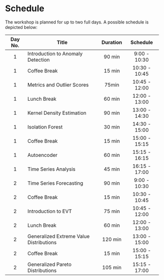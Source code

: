 # Schedule 

The workshop is planned for up to two full days. A possible schedule is depicted below:  

|Day No.|Title |Duration|Schedule|
|:------:|-----|:------:|:------:|
| 1| Introduction to Anomaly Detection| 90 min|9:00 - 10:30|
| 1| Coffee Break| 15 min| 10:30 - 10:45|
| 1| Metrics and Outlier Scores| 75min| 10:45 - 12:00|
| 1| Lunch Break |  60 min |   12:00 - 13:00|
| 1| Kernel Density Estimation | 90 min   |   13:00 - 14:30|
| 1| Isolation Forest | 30 min | 14:30 - 15:00|
| 1| Coffee Break |   15 min    |   15:00 - 15:15|
| 1| Autoencoder | 60 min  | 15:15 - 16:15|
| 1| Time Series Analysis | 45 min | 16:15 - 17:00 |
| 2| Time Series Forecasting | 90 min  | 9:00 - 10:30|
| 2| Coffee Break          |   15 min  |    10:30 - 10:45 |
| 2| Introduction to EVT |   75 min  |   10:45 - 12:00|
| 2| Lunch Break           |   60 min  |    12:00 - 13:00 |
| 2| Generalized Extreme Value Distributions  |   120 min  |    13:00 - 15:00 |
| 2| Coffee Break          |   15 min  |    15:00 - 15:15 |
| 2| Generalized Pareto Distributions |   105 min  |    15:15 - 17:00 |
